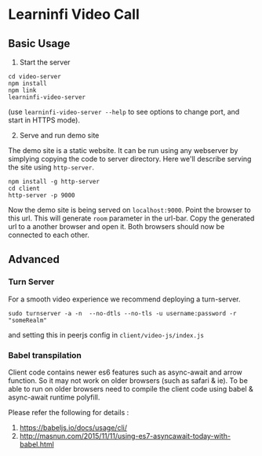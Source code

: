 # Learninfi Video Call

## Basic Usage

1. Start the server

```
cd video-server
npm install
npm link
learninfi-video-server
```

(use `learninfi-video-server --help` to see options to change port, and start in HTTPS mode).

2. Serve and run demo site

The demo site is a static website. It can be run using any webserver by simplying copying the code to server directory. Here we'll describe serving the site using `http-server`.

```
npm install -g http-server
cd client
http-server -p 9000
```

Now the demo site is being served on `localhost:9000`. Point the browser to this url. This will generate `room` parameter in the url-bar. Copy the generated url to a another browser and open it. Both browsers should now be connected to each other.

## Advanced

### Turn Server
For a smooth video experience we recommend deploying a turn-server.

```
sudo turnserver -a -n  --no-dtls --no-tls -u username:password -r "someRealm"
```

and setting this in peerjs config in `client/video-js/index.js`

### Babel transpilation

Client code contains newer es6 features such as async-await and arrow function. So it may not work on older browsers (such as safari & ie).
To be able to run on older browsers need to compile the client code using babel & async-await runtime polyfill.

Please refer the following for details :

1. https://babeljs.io/docs/usage/cli/
2. http://masnun.com/2015/11/11/using-es7-asyncawait-today-with-babel.html
